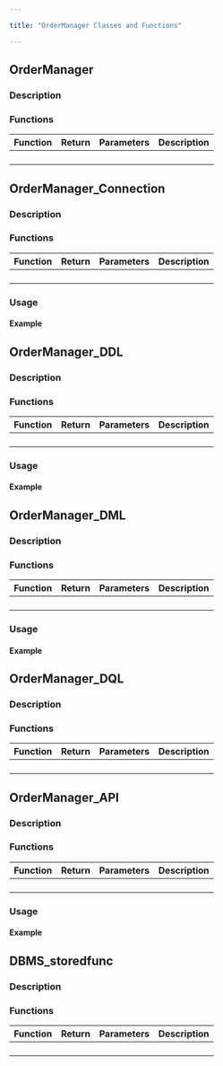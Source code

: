 ```yaml
---

title: "OrderManager Classes and Functions"

---
```


## OrderManager
### Description

### Functions
| Function | Return | Parameters | Description |
|----------|--------|------------|-------------|
|          |        |            |             |
|          |        |            |             |
|          |        |            |             |
|          |        |            |             |
## OrderManager_Connection
### Description

### Functions
| Function | Return | Parameters | Description |
|----------|--------|------------|-------------|
|          |        |            |             |
|          |        |            |             |
|          |        |            |             |
|          |        |            |             |
### Usage
#### Example
## OrderManager_DDL
### Description

### Functions
| Function | Return | Parameters | Description |
|----------|--------|------------|-------------|
|          |        |            |             |
|          |        |            |             |
|          |        |            |             |
|          |        |            |             |
### Usage
#### Example
## OrderManager_DML
### Description

### Functions
| Function | Return | Parameters | Description |
|----------|--------|------------|-------------|
|          |        |            |             |
|          |        |            |             |
|          |        |            |             |
|          |        |            |             |
### Usage
#### Example
## OrderManager_DQL
### Description

### Functions
| Function | Return | Parameters | Description |
|----------|--------|------------|-------------|
|          |        |            |             |
|          |        |            |             |
|          |        |            |             |
|          |        |            |             |
## OrderManager_API
### Description

### Functions
| Function | Return | Parameters | Description |
|----------|--------|------------|-------------|
|          |        |            |             |
|          |        |            |             |
|          |        |            |             |
|          |        |            |             |
### Usage
#### Example
## DBMS_storedfunc
### Description

### Functions
| Function | Return | Parameters | Description |
|----------|--------|------------|-------------|
|          |        |            |             |
|          |        |            |             |
|          |        |            |             |
|          |        |            |             |
